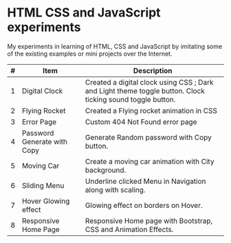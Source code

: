 # HTML CSS and JavaScript experiments

My experiments in learning of HTML, CSS and JavaScript by imitating some of the existing examples or mini projects over the Internet.

| #    | Item                        | Description                                                  |
| ---- | --------------------------- | ------------------------------------------------------------ |
| 1    | Digital Clock               | Created a digital clock using CSS ; Dark and Light theme toggle button. Clock ticking sound toggle button. |
| 2    | Flying Rocket               | Created a Flying rocket animation in CSS                     |
| 3    | Error Page                  | Custom 404 Not Found error page                              |
| 4    | Password Generate with Copy | Generate Random password with Copy button.                   |
| 5    | Moving Car                  | Create a moving car animation with City background.          |
| 6    | Sliding Menu                | Underline clicked Menu in Navigation along with scaling.     |
| 7    | Hover Glowing effect        | Glowing effect on borders on Hover.                          |
| 8    | Responsive Home Page        | Responsive Home page with Bootstrap, CSS and Animation Effects.                          |

